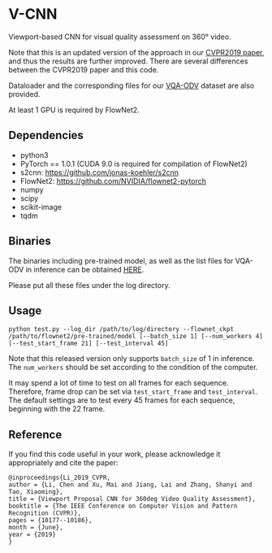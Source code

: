# V-CNN
Viewport-based CNN for visual quality assessment on 360° video.

Note that this is an updated version of the approach in our [CVPR2019 paper](http://openaccess.thecvf.com/content_CVPR_2019/html/Li_Viewport_Proposal_CNN_for_360deg_Video_Quality_Assessment_CVPR_2019_paper.html), and thus the results are further improved.
There are several differences between the CVPR2019 paper and this code.

Dataloader and the corresponding files for our [VQA-ODV](https://github.com/Archer-Tatsu/VQA-ODV) dataset are also provided.

At least 1 GPU is required by FlowNet2.


## Dependencies

* python3
* PyTorch == 1.0.1 (CUDA 9.0 is required for compilation of FlowNet2)
* s2cnn: https://github.com/jonas-koehler/s2cnn
* FlowNet2: https://github.com/NVIDIA/flownet2-pytorch
* numpy
* scipy
* scikit-image
* tqdm

## Binaries

The binaries including pre-trained model, as well as the list files for VQA-ODV in inference can be obtained [HERE](https://www.dropbox.com/sh/zblm9bnmc3dksti/AAC2zJB45WtAh4s9psVjKDIRa?dl=0).

Please put all these files under the log directory.

## Usage

```
python test.py --log_dir /path/to/log/directory --flownet_ckpt /path/to/flownet2/pre-trained/model [--batch_size 1] [--num_workers 4] [--test_start_frame 21] [--test_interval 45]
```
Note that this released version only supports `batch_size` of 1 in inference. The `num_workers` should be set according to the condition of the computer.

It may spend a lot of time to test on all frames for each sequence. Therefore, frame drop can be set via `test_start_frame` and `test_interval`.
The default settings are to test every 45 frames for each sequence, beginning with the 22 frame. 

## Reference
If you find this code useful in your work, please acknowledge it appropriately and cite the paper:
```
@inproceedings{Li_2019_CVPR,
author = {Li, Chen and Xu, Mai and Jiang, Lai and Zhang, Shanyi and Tao, Xiaoming},
title = {Viewport Proposal CNN for 360deg Video Quality Assessment},
booktitle = {The IEEE Conference on Computer Vision and Pattern Recognition (CVPR)},
pages = {10177--10186},
month = {June},
year = {2019}
}
```